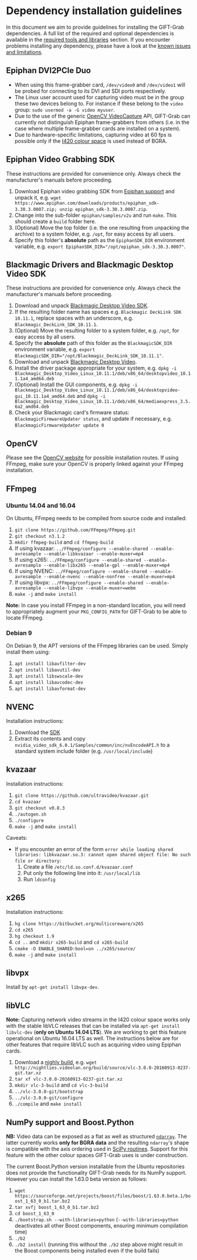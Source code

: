 # Dependency installation guidelines

In this document we aim to provide guidelines for installing the GIFT-Grab dependencies.
A full list of the required and optional dependencies is available in the [required tools and libraries](requirements.md) section.
If you encounter problems installing any dependency, please have a look at the [known issues and limitations][gg-issues].

[gg-issues]: issues.md


## Epiphan DVI2PCIe Duo

* When using this frame-grabber card, `/dev/video0` and `/dev/video1` will be probed for connecting to its DVI and SDI ports respectively.
* The Linux user account used for capturing video must be in the group these two devices belong to. For instance if these belong to the `video` group: `sudo usermod -a -G video myuser`.
* Due to the use of the generic [OpenCV VideoCapture](http://docs.opencv.org/2.4/modules/highgui/doc/reading_and_writing_images_and_video.html#VideoCapture::VideoCapture%28int%20device%29) API, GIFT-Grab can currently not distinguish Epiphan frame-grabbers from others (i.e. in the case where multiple frame-grabber cards are installed on a system).
* Due to hardware-specific limitations, capturing video at 60 fps is possible only if the [I420 colour space](https://wiki.videolan.org/YUV#I420) is used instead of BGRA.


## Epiphan Video Grabbing SDK

These instructions are provided for convenience only.
Always check the manufacturer's manuals before proceeding.

1. Download Epiphan video grabbing SDK from [Epiphan support](https://www.epiphan.com/support/) and unpack it, e.g. `wget https://www.epiphan.com/downloads/products/epiphan_sdk-3.30.3.0007.zip; unzip epiphan_sdk-3.30.3.0007.zip`.
1. Change into the sub-folder `epiphan/samples/v2u` and run `make`. This should create a `build` folder here.
1. (Optional) Move the top folder (i.e. the one resulting from unpacking the archive) to a system folder, e.g. `/opt`, for easy access by all users.
1. Specify this folder's **absolute** path as the `EpiphanSDK_DIR` environment variable, e.g. `export EpiphanSDK_DIR="/opt/epiphan_sdk-3.30.3.0007"`.


## Blackmagic Drivers and Blackmagic Desktop Video SDK

These instructions are provided for convenience only.
Always check the manufacturer's manuals before proceeding.

1. Download and unpack [Blackmagic Desktop Video SDK][blackmagic-support].
1. If the resulting folder name has spaces e.g. `Blackmagic DeckLink SDK 10.11.1`, replace spaces with an underscore,
e.g. `Blackmagic_DeckLink_SDK_10.11.1`.
1. (Optional) Move the resulting folder to a system folder, e.g. `/opt`, for easy access by all users.
1. Specify the **absolute** path of this folder as the `BlackmagicSDK_DIR` environment variable, e.g.
`export BlackmagicSDK_DIR="/opt/Blackmagic_DeckLink_SDK_10.11.1"`.
1. Download and unpack [Blackmagic Desktop Video][blackmagic-support].
1. Install the driver package appropriate for your system, e.g.
`dpkg -i Blackmagic_Desktop_Video_Linux_10.11.1/deb/x86_64/desktopvideo_10.11.1a4_amd64.deb`
1. (Optional) Install the GUI components, e.g.
`dpkg -i Blackmagic_Desktop_Video_Linux_10.11.1/deb/x86_64/desktopvideo-gui_10.11.1a4_amd64.deb` and
`dpkg -i Blackmagic_Desktop_Video_Linux_10.11.1/deb/x86_64/mediaexpress_3.5.6a2_amd64.deb`
1. Check your Blackmagic card's firmware status: `BlackmagicFirmwareUpdater status`, and update if necessary, e.g.
`BlackmagicFirmwareUpdater update 0`

[blackmagic-support]: https://www.blackmagicdesign.com/support

## OpenCV

Please see the [OpenCV website](http://opencv.org/) for possible installation routes.
If using FFmpeg, make sure your OpenCV is properly linked against your FFmpeg installation.


## FFmpeg

### Ubuntu 14.04 and 16.04

On Ubuntu, FFmpeg needs to be compiled from source code and installed:

1. `git clone https://github.com/FFmpeg/FFmpeg.git`
1. `git checkout n3.1.2`
1. `mkdir ffmpeg-build` and `cd ffmpeg-build`
1. If using kvazaar: `../FFmpeg/configure --enable-shared --enable-avresample --enable-libkvazaar --enable-muxer=mp4`
1. If using x265: `../FFmpeg/configure --enable-shared --enable-avresample --enable-libx265 --enable-gpl --enable-muxer=mp4`
1. If using NVENC: `../FFmpeg/configure --enable-shared --enable-avresample --enable-nvenc --enable-nonfree --enable-muxer=mp4`
1. If using libvpx: `../FFmpeg/configure --enable-shared --enable-avresample --enable-libvpx --enable-muxer=webm`
1. `make -j` and `make install`

**Note:** In case you install FFmpeg in a non-standard location, you will need to appropriately augment your `PKG_CONFIG_PATH` for GIFT-Grab to be able to locate FFmpeg.

### Debian 9

On Debian 9, the APT versions of the FFmpeg libraries can be used.
Simply install them using:

1. `apt install libavfilter-dev`
1. `apt install libavutil-dev`
1. `apt install libswscale-dev`
1. `apt install libavcodec-dev`
1. `apt install libavformat-dev`


## NVENC

Installation instructions:

1. Download the [SDK](https://developer.nvidia.com/video-sdk-601)
1. Extract its contents and copy `nvidia_video_sdk_6.0.1/Samples/common/inc/nvEncodeAPI.h` to a standard system include folder (e.g. `/usr/local/include`)


## kvazaar

Installation instructions:

1. `git clone https://github.com/ultravideo/kvazaar.git`
1. `cd kvazaar`
1. `git checkout v0.8.3`
1. `./autogen.sh`
1. `./configure`
1. `make -j` and `make install`

Caveats:

* If you encounter an error of the form `error while loading shared libraries: libkvazaar.so.3: cannot open shared object file: No such file or directory`:
   1. Create a file `/etc/ld.so.conf.d/kvazaar.conf`
   1. Put only the following line into it: `/usr/local/lib`
   1. Run `ldconfig`


## x265

Installation instructions:

1. `hg clone https://bitbucket.org/multicoreware/x265`
1. `cd x265`
1. `hg checkout 1.9`
1. `cd ..` and `mkdir x265-build` and `cd x265-build`
1. `cmake -D ENABLE_SHARED:bool=on ../x265/source/`
1. `make -j` and `make install`


## libvpx

Install by `apt-get install libvpx-dev`.


## libVLC

**Note:** Capturing network video streams in the I420 colour space works only with the stable libVLC releases that can be installed via `apt-get install libvlc-dev` (**only on Ubuntu 14.04 LTS**).
We are working to get this feature operational on Ubuntu 16.04 LTS as well.
The instructions below are for other features that require libVLC such as acquiring video using Epiphan cards.

1. Download a [nighly build](http://nightlies.videolan.org/build/source/?C=M;O=D), e.g. `wget http://nightlies.videolan.org/build/source/vlc-3.0.0-20160913-0237-git.tar.xz`
1. `tar xf vlc-3.0.0-20160913-0237-git.tar.xz`
1. `mkdir vlc-3-build` and `cd vlc-3-build`
1. `../vlc-3.0.0-git/bootstrap`
1. `../vlc-3.0.0-git/configure`
1. `./compile` and `make install`


## NumPy support and Boost.Python

**NB:** Video data can be exposed as a flat as well as structured [`ndarray`](https://docs.scipy.org/doc/numpy/reference/arrays.ndarray.html).
The latter currently works **only for BGRA data** and the resulting `ndarray`'s shape is compatible with the axis ordering used in [SciPy routines](https://docs.scipy.org/doc/scipy/reference/).
Support for this feature with the other colour spaces GIFT-Grab uses is under construction.

The current Boost.Python version installable from the Ubuntu repositories does not provide the functionality GIFT-Grab needs for its NumPy support.
However you can install the 1.63.0 beta version as follows:

1. `wget https://sourceforge.net/projects/boost/files/boost/1.63.0.beta.1/boost_1_63_0_b1.tar.bz2`
1. `tar xvfj boost_1_63_0_b1.tar.bz2`
1. `cd boost_1_63_0`
1. `./bootstrap.sh --with-libraries=python` (`--with-libraries=python` deactivates all other Boost components, ensuring minimum compilation time)
1. `./b2`
1. `./b2 install` (running this without the `./b2` step above might result in the Boost components being installed even if the build fails)
